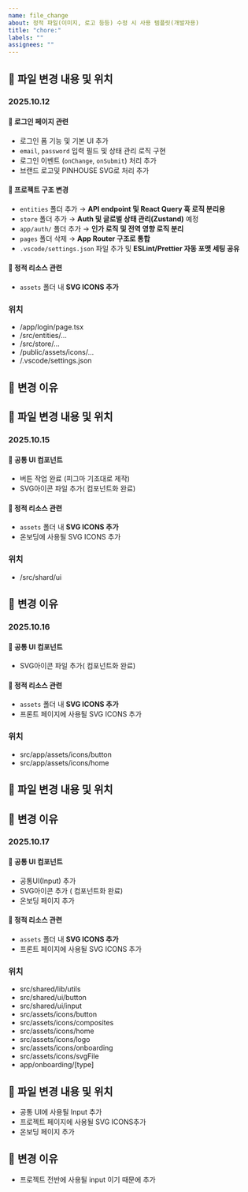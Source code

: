 ```yaml
---
name: file_change
about: 정적 파일(이미지, 로고 등등) 수정 시 사용 템플릿(개발자용)
title: "chore:"
labels: ""
assignees: ""
---
```


## 📌 파일 변경 내용 및 위치

### <!-- 추가된 파일 혹은 수정된 파일 전체 혹은 부분에 대해서 나열하시면 됩니다 -->

### 2025.10.12

#### 🔹 로그인 페이지 관련

- 로그인 폼 기능 및 기본 UI 추가
- `email`, `password` 입력 필드 및 상태 관리 로직 구현
- 로그인 이벤트 (`onChange`, `onSubmit`) 처리 추가
- 브랜드 로고및 PINHOUSE SVG로 처리 추가

#### 🔹 프로젝트 구조 변경

- `entities` 폴더 추가 → **API endpoint 및 React Query 훅 로직 분리용**
- `store` 폴더 추가 → **Auth 및 글로벌 상태 관리(Zustand)** 예정
- `app/auth/` 폴더 추가 → **인가 로직 및 전역 영향 로직 분리**
- `pages` 폴더 삭제 → **App Router 구조로 통합**
- `.vscode/settings.json` 파일 추가 및 **ESLint/Prettier 자동 포맷 세팅 공유**

#### 🔹 정적 리소스 관련

- `assets` 폴더 내 **SVG ICONS 추가**

### 위치

- /app/login/page.tsx
- /src/entities/...
- /src/store/...
- /public/assets/icons/...
- /.vscode/settings.json

## 📝 변경 이유

### <!-- 파일이 수정된 이유가 있다면 작성 부탁 드립니다. 따로 없으면 작성 안해도 무방합니다. -->

## 📌 파일 변경 내용 및 위치

### 2025.10.15

#### 🔹 공통 UI 컴포넌트

- 버튼 작업 완료 (피그마 기조대로 제작)
- SVG아이콘 파일 추가( 컴포넌트화 완료)

#### 🔹 정적 리소스 관련

- `assets` 폴더 내 **SVG ICONS 추가**
- 온보딩에 사용될 SVG ICONS 추가

### 위치

- /src/shard/ui

## 📝 변경 이유

### <!-- 파일이 수정된 이유가 있다면 작성 부탁 드립니다. 따로 없으면 작성 안해도 무방합니다. -->

### 2025.10.16

#### 🔹 공통 UI 컴포넌트

- SVG아이콘 파일 추가( 컴포넌트화 완료)

#### 🔹 정적 리소스 관련

- `assets` 폴더 내 **SVG ICONS 추가**
- 프론트 페이지에 사용될 SVG ICONS 추가

### 위치

- src/app/assets/icons/button
- src/app/assets/icons/home

## 📌 파일 변경 내용 및 위치

## 📝 변경 이유

### <!-- 파일이 수정된 이유가 있다면 작성 부탁 드립니다. 따로 없으면 작성 안해도 무방합니다. -->

### 2025.10.17

#### 🔹 공통 UI 컴포넌트

- 공통UI(Input) 추가
- SVG아이콘 추가 ( 컴포넌트화 완료)
- 온보딩 페이지 추가

#### 🔹 정적 리소스 관련

- `assets` 폴더 내 **SVG ICONS 추가**
- 프론트 페이지에 사용될 SVG ICONS 추가

### 위치

- src/shared/lib/utils
- src/shared/ui/button
- src/shared/ui/input
- src/assets/icons/button
- src/assets/icons/composites
- src/assets/icons/home
- src/assets/icons/logo
- src/assets/icons/onboarding
- src/assets/icons/svgFile
- app/onboarding/[type]

## 📌 파일 변경 내용 및 위치

- 공통 UI에 사용될 Input 추가
- 프로젝트 페이지에 사용될 SVG ICONS추가
- 온보딩 페이지 추가

## 📝 변경 이유

- 프로젝트 전반에 사용될 input 이기 때문에 추가

### <!-- 파일이 수정된 이유가 있다면 작성 부탁 드립니다. 따로 없으면 작성 안해도 무방합니다. -->
